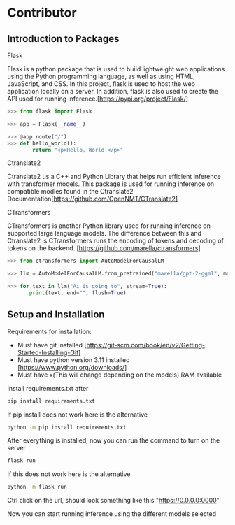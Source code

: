 Contributor
===========

Introduction to Packages
------------------------

Flask

Flask is a python package that is used to build lightweight web applications using the Python programming language, as well as using HTML, JavaScript, and CSS. In this project, flask is used to host the web application locally on a server. In addition, flask is also used to create the API used for running inference.[https://pypi.org/project/Flask/]

```python
>>> from flask import Flask

>>> app = Flask(__name__)

>>> @app.route("/")
>>> def hello_world():
        return "<p>Hello, World!</p>"
```

Ctranslate2

Ctranslate2 us a C++ and Python Library that helps run efficient inference with transformer models. This package is used for running inference on compatible modles found in the Ctranslate2 Documentation[https://github.com/OpenNMT/CTranslate2]


CTransformers

CTransformers is another Python library used for running inference on supported large language models. The difference between this and Ctranslate2 is CTransformers runs the encoding of tokens and decoding of tokens on the backend. [https://github.com/marella/ctransformers]

```python
>>> from ctransformers import AutoModelForCausalLM

>>> llm = AutoModelForCausalLM.from_pretrained("marella/gpt-2-ggml", model_file="ggml-model.bin")

>>> for text in llm("Ai is going to", stream=True):
       print(text, end="", flush=True)
```

Setup and Installation
----------------------

Requirements for installation:
   * Must have git installed [https://git-scm.com/book/en/v2/Getting-Started-Installing-Git]
   * Must have python version 3.11 installed [https://www.python.org/downloads/]
   * Must have x(This will change depending on the models) RAM available

Install requirements.txt after

```sh
pip install requirements.txt
```

If pip install does not work here is the alternative

```sh
python -m pip install requirements.txt
```

After everything is installed, now you can run the command to turn on the server

```sh
flask run
```

If this does not work here is the alternative

```sh
python -m flask run
```

Ctrl click on the url, should look something like this "https://0.0.0.0:0000"

Now you can start running inference using the different models selected
